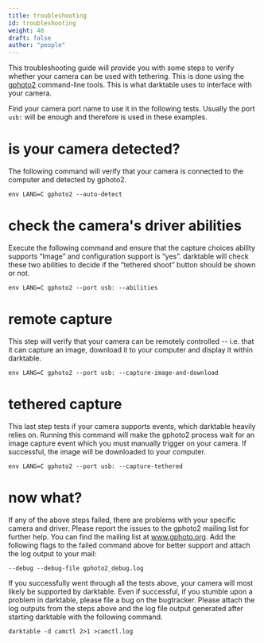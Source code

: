 ```yaml
---
title: troubleshooting
id: troubleshooting
weight: 40
draft: false
author: "people"
---
```


 This troubleshooting guide will provide you with some steps to verify whether your camera can be used with tethering. This is done using the [gphoto2](https://github.com/gphoto/gphoto2) command-line tools. This is what darktable uses to interface with your camera.

 Find your camera port name to use it in the following tests. Usually the port `usb:` will be enough and therefore is used in these examples.

# is your camera detected?

The following command will verify that your camera is connected to the computer and detected by gphoto2. 

```
env LANG=C gphoto2 --auto-detect
```

# check the camera's driver abilities

Execute the following command and ensure that the capture choices ability supports “Image” and configuration support is “yes”. darktable will check these two abilities to decide if the “tethered shoot” button should be shown or not.

```
env LANG=C gphoto2 --port usb: --abilities
```

# remote capture

This step will verify that your camera can be remotely controlled -- i.e. that it can capture an image, download it to your computer and display it within darktable.

```
env LANG=C gphoto2 --port usb: --capture-image-and-download
```

# tethered capture

This last step tests if your camera supports events, which darktable heavily relies on. Running this command will make the gphoto2 process wait for an image capture event which you must manually trigger on your camera. If successful, the image will be downloaded to your computer.

```
env LANG=C gphoto2 --port usb: --capture-tethered
```

# now what?

If any of the above steps failed, there are problems with your specific camera and driver. Please report the issues to the gphoto2 mailing list for further help. You can find the mailing list at www.gphoto.org. Add the following flags to the failed command above for better support and attach the log output to your mail:

```
--debug --debug-file gphoto2_debug.log
```

If you successfully went through all the tests above, your camera will most likely be supported by darktable. Even if successful, if you stumble upon a problem in darktable, please file a bug on the bugtracker. Please attach the log outputs from the steps above and the log file output generated after starting darktable with the following command.

```
darktable -d camctl 2>1 >camctl.log
```

